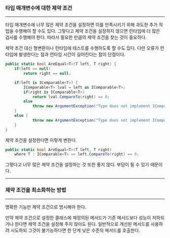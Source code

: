 ### 타입 매개변수에 대한 제약 조건
---
타입 매개변수에 너무 많은 제약 조건을 설정하면 이를 만족시키기 위해 과도한 추가 작업을 수행해야 할 수도 있다. 그렇다고 제약 조건을 설정하지 않으면 런타임에 더 많은 검사를 수행해야 한다. 따라서 필요한 만큼의 제약 조건을 찾는 것이 중요하다.

제약 조건 대신 형변환이나 런타임에 테스트를 수행하도록 할 수도 있다. 다만 오류가 런타임에 발생한다는 점과 런타임 시간이 길어진다는 점이 단점이다.
~~~c#
public static bool AreEqual<T>(T left, T right) {
    if(left == null)
        return right == null;

    if(left is IComparable<T>) {
        IComparable<T> lval = left as IComparable<T>;
        if(right is IComparable<T>)
            return lval.CompareTo(right) == 0;
        else
            throw new ArgumentException("Type does not implement IComparable<T>",nameof(right));
    }
    else {
            throw new ArgumentException("Type does not implement IComparable<T>",nameof(left));
    }
}
~~~

제약 조건을 설정한다면 이렇게 변한다.
~~~c#
public static bool AreEqual<T>(T left, T right)
    where T : IComparable<T> => left.CompareTo(right) == 0;
~~~

그렇다고 너무 많은 제약 조건을 설정하는 것 또한 좋지 않다. 부담이 될 수 있기 때문이다.

---
### 제약 조건을 최소화하는 방법
---
명확한 기능만 제약 조건으로 명시해야 한다.

만약 제약 조건으로 설정한 클래스에 재정의된 메서드가 기존 메서드보다 성능이 저하되거나 한다면 제약 조건을 설정해 주지 않아도 된다. 일반적으로 개선된 메서드를 사용하려 시도하되 그것이 불가능하다면 한 단계 낮은 수준의 메서드를 호출한다.
